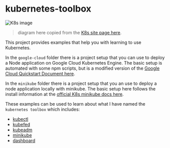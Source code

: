# kubernetes-toolbox

![K8s image](https://d33wubrfki0l68.cloudfront.net/7016517375d10c702489167e704dcb99e570df85/7bb53/images/docs/components-of-kubernetes.png 'Official Image')

> diagram here copied from the [K8s site page here](https://d33wubrfki0l68.cloudfront.net/7016517375d10c702489167e704dcb99e570df85/7bb53/images/docs/components-of-kubernetes.png).

This project provides examples that help you with learning to use Kubernetes.

In the `google-cloud` folder there is a project setup that you can use to deploy a Node application on Google Cloud Kubernetes Engine. The basic setup is automated with some npm scripts, but is a modified version of the [Google Cloud Quickstart Document here](https://cloud.google.com/kubernetes-engine/docs/quickstarts/deploying-a-language-specific-app).

In the `minikube` folder there is a project setup that you an use to deploy a node application locally with minikube. The basic setup here follows the install information at the [official K8s minikube docs here](https://kubernetes.io/docs/tasks/tools/install-minikube/).

These examples can be used to learn about what I have named the `kubernetes toolbox` which includes:

- [kubectl](https://kubernetes.io/docs/tasks/tools/install-kubectl/)
- [kubefed](https://kubernetes.io/docs/tasks/federation/set-up-cluster-federation-kubefed/)
- [kubeadm](https://kubernetes.io/docs/setup/production-environment/tools/kubeadm/install-kubeadm/)
- [minikube](https://kubernetes.io/docs/tasks/tools/install-minikube/)
- [dashboard](https://kubernetes.io/docs/tasks/access-application-cluster/web-ui-dashboard/)
